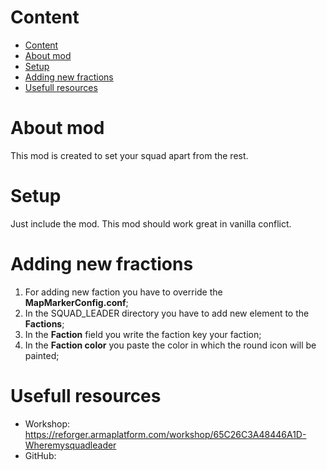 # Content

- [Content](#content)
- [About mod](#about-mod)
- [Setup](#setup)
- [Adding new fractions](#adding-new-fractions)
- [Usefull resources](#usefull-resources)

# About mod

This mod is created to set your squad apart from the rest.<br>

# Setup

Just include the mod. This mod should work great in vanilla conflict.

# Adding new fractions

1. For adding new faction you have to override the **MapMarkerConfig.conf**;
2. In the SQUAD_LEADER directory you have to add new element to the **Factions**;
3. In the **Faction** field you write the faction key your faction;
4. In the **Faction color** you paste the color in which the round icon will be painted;

# Usefull resources

- Workshop: https://reforger.armaplatform.com/workshop/65C26C3A48446A1D-Wheremysquadleader
- GitHub: 